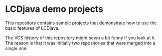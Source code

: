 LCDjava demo projects
=====================

This repository contains sample projects that demonstrate how to use the basic
features of LCDjava.

The VCS history of this repository might seem a bit funny if you look at it. The
reason is that it was initially two repositories that were merged into a single
one.
